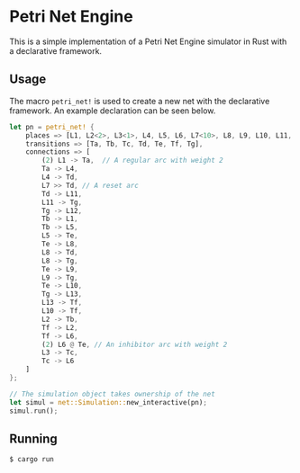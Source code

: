 # Petri Net Engine

This is a simple implementation of a Petri Net Engine simulator in Rust with a declarative framework.

## Usage

The macro `petri_net!` is used to create a new net with the declarative framework. An example declaration
can be seen below.

```rust
let pn = petri_net! {
    places => [L1, L2<2>, L3<1>, L4, L5, L6, L7<10>, L8, L9, L10, L11, L12, L13], // The values in <> represent the tokens at the initial stage
    transitions => [Ta, Tb, Tc, Td, Te, Tf, Tg],
    connections => [
        (2) L1 -> Ta,  // A regular arc with weight 2
        Ta -> L4,
        L4 -> Td,
        L7 >> Td, // A reset arc
        Td -> L11,
        L11 -> Tg,
        Tg -> L12,
        Tb -> L1,
        Tb -> L5,
        L5 -> Te,
        Te -> L8,
        L8 -> Td,
        L8 -> Tg,
        Te -> L9,
        L9 -> Tg,
        Te -> L10,
        Tg -> L13,
        L13 -> Tf,
        L10 -> Tf,
        L2 -> Tb,
        Tf -> L2,
        Tf -> L6,
        (2) L6 @ Te, // An inhibitor arc with weight 2
        L3 -> Tc,
        Tc -> L6
    ]
};

// The simulation object takes ownership of the net
let simul = net::Simulation::new_interactive(pn);
simul.run();
```

## Running

```sh
$ cargo run
```
